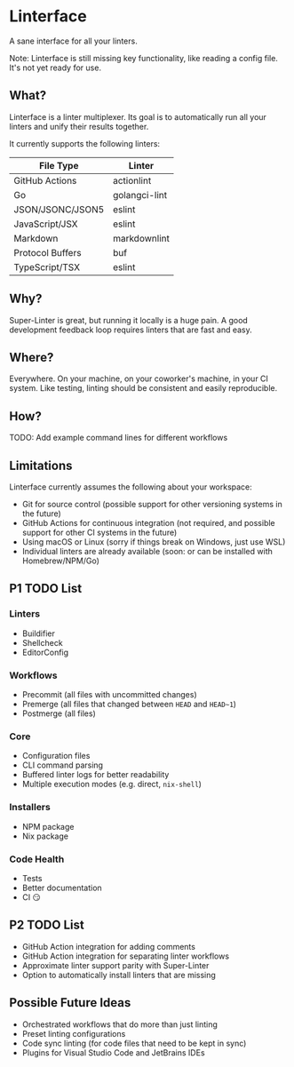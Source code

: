 # Linterface

A sane interface for all your linters.

Note: Linterface is still missing key functionality, like reading a config file.
It's not yet ready for use.

## What?

Linterface is a linter multiplexer. Its goal is to automatically run all your
linters and unify their results together.

It currently supports the following linters:

| File Type        | Linter        |
| ---------------- | ------------- |
| GitHub Actions   | actionlint    |
| Go               | golangci-lint |
| JSON/JSONC/JSON5 | eslint        |
| JavaScript/JSX   | eslint        |
| Markdown         | markdownlint  |
| Protocol Buffers | buf           |
| TypeScript/TSX   | eslint        |

## Why?

Super-Linter is great, but running it locally is a huge pain. A good development
feedback loop requires linters that are fast and easy.

## Where?

Everywhere. On your machine, on your coworker's machine, in your CI system. Like
testing, linting should be consistent and easily reproducible.

## How?

TODO: Add example command lines for different workflows

## Limitations

Linterface currently assumes the following about your workspace:

- Git for source control (possible support for other versioning systems in the
  future)
- GitHub Actions for continuous integration (not required, and possible support
  for other CI systems in the future)
- Using macOS or Linux (sorry if things break on Windows, just use WSL)
- Individual linters are already available (soon: or can be installed with
  Homebrew/NPM/Go)

## P1 TODO List

### Linters

- Buildifier
- Shellcheck
- EditorConfig

### Workflows

- Precommit (all files with uncommitted changes)
- Premerge (all files that changed between `HEAD` and `HEAD~1`)
- Postmerge (all files)

### Core

- Configuration files
- CLI command parsing
- Buffered linter logs for better readability
- Multiple execution modes (e.g. direct, `nix-shell`)

### Installers

- NPM package
- Nix package

### Code Health

- Tests
- Better documentation
- CI 😏

## P2 TODO List

- GitHub Action integration for adding comments
- GitHub Action integration for separating linter workflows
- Approximate linter support parity with Super-Linter
- Option to automatically install linters that are missing

## Possible Future Ideas

- Orchestrated workflows that do more than just linting
- Preset linting configurations
- Code sync linting (for code files that need to be kept in sync)
- Plugins for Visual Studio Code and JetBrains IDEs
